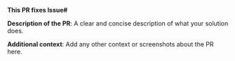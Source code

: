 **This PR fixes Issue#**


**Description of the PR**:
A clear and concise description of what your solution does.


**Additional context**:
Add any other context or screenshots about the PR here.
